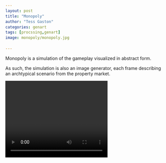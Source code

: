 ```yaml
---
layout: post
title: "Monopoly"
author: "Tess Gaston"
categories: genart
tags: [procssing,genart]
image: monopoly/monopoly.jpg

---
```


Monopoly is a simulation of the gameplay visualized in abstract form. 

As such, the simulation is also an image generator, each frame describing an archtypical scenario from the property market.

<video width="320" height="240"  autoplay="autoplay" controls>
  <source src="assets/img/monopoly/clean_concept.mp4" type="video/mp4"/>
   
Your browser does not support the video tag.
</video>

#

## Equilibrium

When no one manages to get a monopoly, the initial equality between agents is maintained eternally. Or so it would seem. Neither wealth or powerty exists, and nothing can distrupt the cirle of money changing hands.

<img src = "assets/img/monopoly/frame-75302022-11-27.png" />


## Hierarchy

## Green wins

## Green wins

## Red wins

## Blue wins

## No hierarchy win 